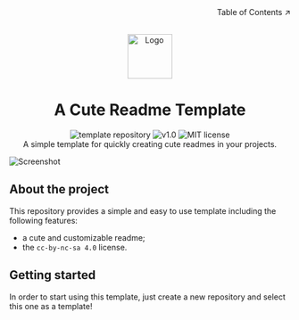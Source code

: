<!-- TABLE OF CONTENTS -->

<div align=right>Table of Contents ↗️</div>

<!-- PROJECT LOGO -->

<br/>
<p align="center">
    <a href="https://github.com/davidedellagiustina-templates/cute-readme">
        <img src="imgs/default-logo.png" alt="Logo" height=80">
    </a>
    <h1 align="center">A Cute Readme Template</h1>
    <p align="center">
        <img src="https://img.shields.io/static/v1?label=&message=template%20repository&color=orange" alt="template repository">
        <img src="https://img.shields.io/static/v1?label=version&message=1.0&color=blue" alt="v1.0">
        <img src="https://img.shields.io/static/v1?label=license&message=MIT&color=green" alt="MIT license">
        <br/>
        A simple template for quickly creating cute readmes in your projects.
        <br/>
    </p>
</p>

![Screenshot](imgs/default-screenshot.png)

<!-- ABOUT THE PROJECT -->

## About the project

This repository provides a simple and easy to use template including the following features:
- a cute and customizable readme;
- the `cc-by-nc-sa 4.0` license.

<!-- GETTING STARTED -->

## Getting started

In order to start using this template, just create a new repository and select this one as a template!

